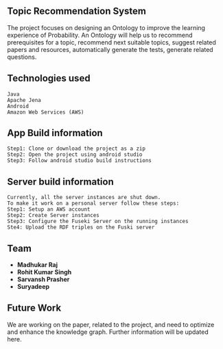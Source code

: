 ## Topic Recommendation System 
The project focuses on designing an Ontology to improve the learning experience of Probability. An Ontology will help us to recommend prerequisites for a topic, recommend next suitable topics, suggest related papers and resources, automatically generate the tests, generate related questions.

## Technologies used
```
Java
Apache Jena 
Android
Amazon Web Services (AWS)
```
## App Build information
```
Step1: Clone or download the project as a zip
Step2: Open the project using android studio
Step3: Follow android studio build instructions
```
## Server build information

```
Currently, all the server instances are shut down.
To make it work on a personal server follow these steps:
Step1: Setup an AWS account 
Step2: Create Server instances
Step3: Configure the Fuseki Server on the running instances 
Ste4: Upload the RDF triples on the Fuski server
```
## Team 

* **Madhukar Raj** 
* **Rohit Kumar Singh** 
* **Sarvansh Prasher** 
* **Suryadeep** 

## Future Work 
We are working on the paper, related to the project, and need to optimize and enhance the knowledge graph. Further information will be updated here.
